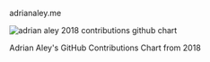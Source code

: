 adrianaley.me

<img src="http://ghchart.rshah.org/adrian-aley" alt="adrian aley 2018 contributions github chart"/>

Adrian Aley's GitHub Contributions Chart from 2018
